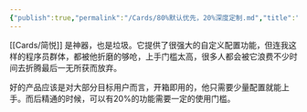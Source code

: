 ```yaml
---
{"publish":true,"permalink":"/Cards/80%默认优先，20%深度定制.md","title":"80%默认优先，20%深度定制","created":"2022-06-09","modified":"2023-03-14","published":"2025-07-29T23:04:09.958+08:00","cssclasses":""}
---
```



[[Cards/简悦]] 是神器，也是垃圾。它提供了很强大的自定义配置功能，但连我这样的程序员群体，都被他折磨的够呛，上手门槛太高，很多人都会被它浪费不少时间去折腾最后一无所获而放弃。

好的产品应该是对大部分目标用户而言，开箱即用的，他只需要少量配置就能上手。而后精通的时候，可以有20%的功能需要一定的使用门槛。